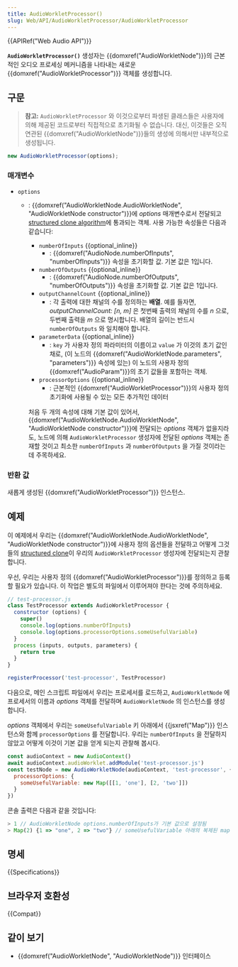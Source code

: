 ```yaml
---
title: AudioWorkletProcessor()
slug: Web/API/AudioWorkletProcessor/AudioWorkletProcessor
---
```

{{APIRef("Web Audio API")}}

**`AudioWorkletProcessor()`** 생성자는 {{domxref("AudioWorkletNode")}}의 근본적인 오디오 프로세싱 메커니즘을 나타내는 새로운 {{domxref("AudioWorkletProcessor")}} 객체를 생성합니다.

## 구문

> **참고:** `AudioWorkletProcessor` 와 이것으로부터 파생된 클래스들은
> 사용자에 의해 제공된 코드로부터 직접적으로 초기화될 수 없습니다.
> 대신, 이것들은 오직 연관된 {{domxref("AudioWorkletNode")}}들의 생성에 의해서만 내부적으로 생성됩니다.

```js
new AudioWorkletProcessor(options);
```

### 매개변수

- `options`

  - : {{domxref("AudioWorkletNode.AudioWorkletNode", "AudioWorkletNode constructor")}}에 _options_ 매개변수로서 전달되고 [structured clone algorithm](/ko/docs/Web/API/Web_Workers_API/Structured_clone_algorithm)에 통과되는 객체. 사용 가능한 속성들은 다음과 같습니다:

    <!-- 명세는 이 객체를 다음으로 나타냅니다: AudioWorkletNodeOptions -->

    - `numberOfInputs` {{optional_inline}}
      - : {{domxref("AudioNode.numberOfInputs", "numberOfInputs")}} 속성을 초기화할 값. 기본 값은 1입니다.
    - `numberOfOutputs` {{optional_inline}}
      - : {{domxref("AudioNode.numberOfOutputs", "numberOfOutputs")}} 속성을 초기화할 값. 기본 값은 1입니다.
    - `outputChannelCount` {{optional_inline}}
      - : 각 출력에 대한 채널의 수를 정의하는 **배열**. 예를 들자면, _outputChannelCount: \[n, m]_ 은 첫번째 출력의 채널의 수를 _n_ 으로, 두번째 출력을 _m_ 으로 명시합니다. 배열의 길이는 반드시 `numberOfOutputs` 와 일치해야 합니다.
    - `parameterData` {{optional_inline}}
      - : `key` 가 사용자 정의 파라미터의 이름이고 `value` 가 이것의 초기 값인 채로, (이 노드의 {{domxref("AudioWorkletNode.parameters", "parameters")}} 속성에 있는) 이 노드의 사용자 정의 {{domxref("AudioParam")}}의 초기 값들을 포함하는 객체.
    - `processorOptions` {{optional_inline}}
      - : 근본적인 {{domxref("AudioWorkletProcessor")}}의 사용자 정의 초기화에 사용될 수 있는 모든 추가적인 데이터

    처음 두 개의 속성에 대해 기본 값이 있어서, {{domxref("AudioWorkletNode.AudioWorkletNode",
    "AudioWorkletNode constructor")}}에 전달되는 _options_ 객체가 없을지라도, 노드에 의해 `AudioWorkletProcessor` 생성자에 전달된 _options_ 객체는 존재할 것이고 최소한 `numberOfInputs` 과 `numberOfOutputs` 을 가질 것이라는 데 주목하세요.

### 반환 값

새롭게 생성된 {{domxref("AudioWorkletProcessor")}} 인스턴스.

## 예제

이 예제에서 우리는 {{domxref("AudioWorkletNode.AudioWorkletNode", "AudioWorkletNode constructor")}}에 사용자 정의 옵션들을 전달하고 어떻게 그것들의 [structured
clone](/ko/docs/Web/API/Web_Workers_API/Structured_clone_algorithm)이 우리의 `AudioWorkletProcessor` 생성자에 전달되는지 관찰합니다.

우선, 우리는 사용자 정의 {{domxref("AudioWorkletProcessor")}}를 정의하고 등록할 필요가 있습니다. 이 작업은 별도의 파일에서 이루어져야 한다는 것에 주의하세요.

```js
// test-processor.js
class TestProcessor extends AudioWorkletProcessor {
  constructor (options) {
    super()
    console.log(options.numberOfInputs)
    console.log(options.processorOptions.someUsefulVariable)
  }
  process (inputs, outputs, parameters) {
    return true
  }
}

registerProcessor('test-processor', TestProcessor)
```

다음으로, 메인 스크립트 파일에서 우리는 프로세서를 로드하고, `AudioWorkletNode` 에 프로세서의 이름과 _options_ 객체를 전달하며 `AudioWorkletNode` 의 인스턴스를 생성합니다.

_options_ 객체에서 우리는 `someUsefulVariable` 키 아래에서 {{jsxref("Map")}} 인스턴스와 함께 `processorOptions` 를 전달합니다. 우리는 `numberOfInputs` 을 전달하지 않았고 어떻게 이것이 기본 값을 얻게 되는지 관찰해 봅시다.

```js
const audioContext = new AudioContext()
await audioContext.audioWorklet.addModule('test-processor.js')
const testNode = new AudioWorkletNode(audioContext, 'test-processor', {
  processorOptions: {
    someUsefulVariable: new Map([[1, 'one'], [2, 'two']])
  }
})
```

콘솔 출력은 다음과 같을 것입니다:

```js
> 1 // AudioWorkletNode options.numberOfInputs가 기본 값으로 설정됨
> Map(2) {1 => "one", 2 => "two"} // someUsefulVariable 아래의 복제된 map
```

## 명세

{{Specifications}}

## 브라우저 호환성

{{Compat}}

## 같이 보기

- {{domxref("AudioWorkletNode", "AudioWorkletNode")}} 인터페이스

